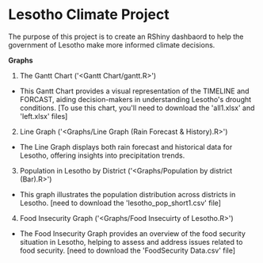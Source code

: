 # Lesotho Climate Project
The purpose of this project is to create an RShiny dashbaord to help the government of Lesotho make more informed climate decisions.

**Graphs**
1. The Gantt Chart ('<Gantt Chart/gantt.R>')
- This Gantt Chart provides a visual representation of the TIMELINE and FORCAST, aiding decision-makers in understanding Lesotho's drought conditions.
    [To use this chart, you'll need to download the 'all1.xlsx' and 'left.xlsx' files]
2. Line Graph ('<Graphs/Line Graph (Rain Forecast & History).R>')
- The Line Graph displays both rain forecast and historical data for Lesotho, offering insights into precipitation trends.
3. Population in Lesotho by District ('<Graphs/Population by district (Bar).R>')
- This graph illustrates the population distribution across districts in Lesotho.
    [need to download the 'lesotho_pop_short1.csv' file]
4. Food Insecurity Graph ('<Graphs/Food Insecuirty of Lesotho.R>')
- The Food Insecurity Graph provides an overview of the food security situation in Lesotho, helping to assess and address issues related to food security. 
    [need to download the 'FoodSecurity Data.csv' file]
    
  